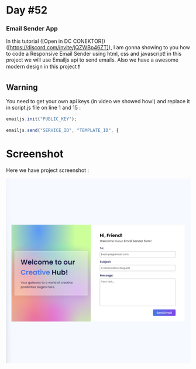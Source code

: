 # Day #52

### Email Sender App
In this tutorial ([Open in DC CONEKTOR])([https://discord.com/invite/jQZWBp46ZT]),  I am gonna showing to you how to code a Responsive Email Sender using html, css and javascript! in this project we will use Emailjs api to send emails. Also we have a awesome modern design in this project ❗️

## Warning
You need to get your own api keys (in video we showed how!) and replace it in script.js file on line 1 and 15 :

```javascript
emailjs.init("PUBLIC_KEY");
```
```javascript
emailjs.send("SERVICE_ID", "TEMPLATE_ID", {
```


# Screenshot
Here we have project screenshot :

![screenshot](screenshot.jpg)
